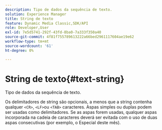 ```yaml
---
description: Tipo de dados da sequência de texto.
solution: Experience Manager
title: String de texto
feature: Dynamic Media Classic,SDK/API
role: Developer,User
exl-id: 7e5d5741-292f-43fd-8ba0-7a333f350a40
source-git-commit: 4f81f755789613222a66bed2961117604ae19e62
workflow-type: tm+mt
source-wordcount: '61'
ht-degree: 0%

---
```


# String de texto{#text-string}

Tipo de dados da sequência de texto.

Os delimitadores de string são opcionais, a menos que a string contenha qualquer `<CR>`, `<LF>`ou `<TAB>` caracteres. Aspas simples ou duplas podem ser usadas como delimitadores. Se as aspas forem usadas, qualquer aspas incorporada na cadeia de caracteres deverá ser evitada com o uso de duas aspas consecutivas (por exemplo, o Especial deste mês).
